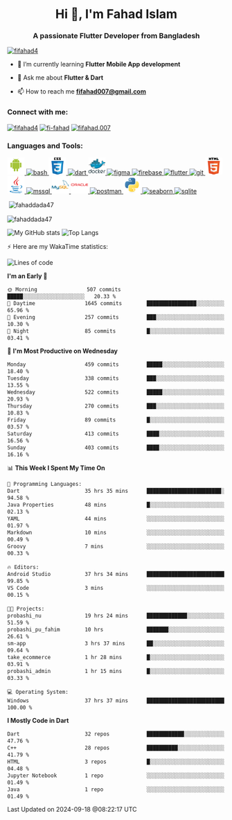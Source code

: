 <h1 align="center">Hi 👋, I'm Fahad Islam</h1>
<h3 align="center">A passionate Flutter Developer from Bangladesh</h3>

<p align="left"> <a href="https://twitter.com/fifahad4" target="blank"><img src="https://img.shields.io/twitter/follow/fifahad4?logo=twitter&style=for-the-badge" alt="fifahad4" /></a> </p>

- 🌱 I’m currently learning **Flutter Mobile App development**

- 💬 Ask me about **Flutter & Dart**

- 📫 How to reach me **fifahad007@gmail.com**

<h3 align="left">Connect with me:</h3>
<p align="left">
<a href="https://twitter.com/fifahad4" target="blank"><img align="center" src="https://raw.githubusercontent.com/rahuldkjain/github-profile-readme-generator/master/src/images/icons/Social/twitter.svg" alt="fifahad4" height="30" width="40" /></a>
<a href="https://linkedin.com/in/fi-fahad" target="blank"><img align="center" src="https://raw.githubusercontent.com/rahuldkjain/github-profile-readme-generator/master/src/images/icons/Social/linked-in-alt.svg" alt="fi-fahad" height="30" width="40" /></a>
<a href="https://fb.com/fifahad.007" target="blank"><img align="center" src="https://raw.githubusercontent.com/rahuldkjain/github-profile-readme-generator/master/src/images/icons/Social/facebook.svg" alt="fifahad.007" height="30" width="40" /></a>
</p>

<h3 align="left">Languages and Tools:</h3>
<p align="left"> <a href="https://developer.android.com" target="_blank" rel="noreferrer"> <img src="https://raw.githubusercontent.com/devicons/devicon/master/icons/android/android-original-wordmark.svg" alt="android" width="40" height="40"/> </a> <a href="https://www.gnu.org/software/bash/" target="_blank" rel="noreferrer"> <img src="https://www.vectorlogo.zone/logos/gnu_bash/gnu_bash-icon.svg" alt="bash" width="40" height="40"/> </a> <a href="https://www.w3schools.com/css/" target="_blank" rel="noreferrer"> <img src="https://raw.githubusercontent.com/devicons/devicon/master/icons/css3/css3-original-wordmark.svg" alt="css3" width="40" height="40"/> </a> <a href="https://dart.dev" target="_blank" rel="noreferrer"> <img src="https://www.vectorlogo.zone/logos/dartlang/dartlang-icon.svg" alt="dart" width="40" height="40"/> </a> <a href="https://www.docker.com/" target="_blank" rel="noreferrer"> <img src="https://raw.githubusercontent.com/devicons/devicon/master/icons/docker/docker-original-wordmark.svg" alt="docker" width="40" height="40"/> </a> <a href="https://www.figma.com/" target="_blank" rel="noreferrer"> <img src="https://www.vectorlogo.zone/logos/figma/figma-icon.svg" alt="figma" width="40" height="40"/> </a> <a href="https://firebase.google.com/" target="_blank" rel="noreferrer"> <img src="https://www.vectorlogo.zone/logos/firebase/firebase-icon.svg" alt="firebase" width="40" height="40"/> </a> <a href="https://flutter.dev" target="_blank" rel="noreferrer"> <img src="https://www.vectorlogo.zone/logos/flutterio/flutterio-icon.svg" alt="flutter" width="40" height="40"/> </a> <a href="https://git-scm.com/" target="_blank" rel="noreferrer"> <img src="https://www.vectorlogo.zone/logos/git-scm/git-scm-icon.svg" alt="git" width="40" height="40"/> </a> <a href="https://www.w3.org/html/" target="_blank" rel="noreferrer"> <img src="https://raw.githubusercontent.com/devicons/devicon/master/icons/html5/html5-original-wordmark.svg" alt="html5" width="40" height="40"/> </a> <a href="https://www.java.com" target="_blank" rel="noreferrer"> <img src="https://raw.githubusercontent.com/devicons/devicon/master/icons/java/java-original.svg" alt="java" width="40" height="40"/> </a> <a href="https://www.microsoft.com/en-us/sql-server" target="_blank" rel="noreferrer"> <img src="https://www.svgrepo.com/show/303229/microsoft-sql-server-logo.svg" alt="mssql" width="40" height="40"/> </a> <a href="https://www.mysql.com/" target="_blank" rel="noreferrer"> <img src="https://raw.githubusercontent.com/devicons/devicon/master/icons/mysql/mysql-original-wordmark.svg" alt="mysql" width="40" height="40"/> </a> <a href="https://www.oracle.com/" target="_blank" rel="noreferrer"> <img src="https://raw.githubusercontent.com/devicons/devicon/master/icons/oracle/oracle-original.svg" alt="oracle" width="40" height="40"/> </a> <a href="https://postman.com" target="_blank" rel="noreferrer"> <img src="https://www.vectorlogo.zone/logos/getpostman/getpostman-icon.svg" alt="postman" width="40" height="40"/> </a> <a href="https://www.python.org" target="_blank" rel="noreferrer"> <img src="https://raw.githubusercontent.com/devicons/devicon/master/icons/python/python-original.svg" alt="python" width="40" height="40"/> </a> <a href="https://seaborn.pydata.org/" target="_blank" rel="noreferrer"> <img src="https://seaborn.pydata.org/_images/logo-mark-lightbg.svg" alt="seaborn" width="40" height="40"/> </a> <a href="https://www.sqlite.org/" target="_blank" rel="noreferrer"> <img src="https://www.vectorlogo.zone/logos/sqlite/sqlite-icon.svg" alt="sqlite" width="40" height="40"/> </a> </p>

<p>&nbsp;<img align="center" src="https://github-readme-stats.vercel.app/api?username=fahaddada47&show_icons=true&locale=en" alt="fahaddada47" /></p>

<p><img align="center" src="https://github-readme-streak-stats.herokuapp.com/?user=fahaddada47&theme=dark" alt="fahaddada47" /></p>


![My GitHub stats](https://github-readme-stats.vercel.app/api?username=Fahaddada47&show_icons=true&theme=radical)
![Top Langs](https://github-readme-stats.vercel.app/api/top-langs/?username=Fahaddada47&layout=donut)


⚡ Here are my WakaTime statistics:

<!--START_SECTION:waka-->
![Lines of code](https://img.shields.io/badge/From%20Hello%20World%20I%27ve%20Written-1.2%20million%20lines%20of%20code-blue)

**I'm an Early 🐤** 

```text
🌞 Morning                507 commits         █████░░░░░░░░░░░░░░░░░░░░   20.33 % 
🌆 Daytime                1645 commits        ████████████████░░░░░░░░░   65.96 % 
🌃 Evening                257 commits         ███░░░░░░░░░░░░░░░░░░░░░░   10.30 % 
🌙 Night                  85 commits          █░░░░░░░░░░░░░░░░░░░░░░░░   03.41 % 
```
📅 **I'm Most Productive on Wednesday** 

```text
Monday                   459 commits         █████░░░░░░░░░░░░░░░░░░░░   18.40 % 
Tuesday                  338 commits         ███░░░░░░░░░░░░░░░░░░░░░░   13.55 % 
Wednesday                522 commits         █████░░░░░░░░░░░░░░░░░░░░   20.93 % 
Thursday                 270 commits         ███░░░░░░░░░░░░░░░░░░░░░░   10.83 % 
Friday                   89 commits          █░░░░░░░░░░░░░░░░░░░░░░░░   03.57 % 
Saturday                 413 commits         ████░░░░░░░░░░░░░░░░░░░░░   16.56 % 
Sunday                   403 commits         ████░░░░░░░░░░░░░░░░░░░░░   16.16 % 
```


📊 **This Week I Spent My Time On** 

```text
💬 Programming Languages: 
Dart                     35 hrs 35 mins      ████████████████████████░   94.58 % 
Java Properties          48 mins             █░░░░░░░░░░░░░░░░░░░░░░░░   02.13 % 
YAML                     44 mins             ░░░░░░░░░░░░░░░░░░░░░░░░░   01.97 % 
Markdown                 10 mins             ░░░░░░░░░░░░░░░░░░░░░░░░░   00.49 % 
Groovy                   7 mins              ░░░░░░░░░░░░░░░░░░░░░░░░░   00.33 % 

🔥 Editors: 
Android Studio           37 hrs 34 mins      █████████████████████████   99.85 % 
VS Code                  3 mins              ░░░░░░░░░░░░░░░░░░░░░░░░░   00.15 % 

🐱‍💻 Projects: 
probashi_nu              19 hrs 24 mins      █████████████░░░░░░░░░░░░   51.59 % 
probashi_pu_fahim        10 hrs              ███████░░░░░░░░░░░░░░░░░░   26.61 % 
sm-app                   3 hrs 37 mins       ██░░░░░░░░░░░░░░░░░░░░░░░   09.64 % 
take_ecommerce           1 hr 28 mins        █░░░░░░░░░░░░░░░░░░░░░░░░   03.91 % 
probashi_admin           1 hr 15 mins        █░░░░░░░░░░░░░░░░░░░░░░░░   03.33 % 

💻 Operating System: 
Windows                  37 hrs 37 mins      █████████████████████████   100.00 % 
```

**I Mostly Code in Dart** 

```text
Dart                     32 repos            ████████████░░░░░░░░░░░░░   47.76 % 
C++                      28 repos            ██████████░░░░░░░░░░░░░░░   41.79 % 
HTML                     3 repos             █░░░░░░░░░░░░░░░░░░░░░░░░   04.48 % 
Jupyter Notebook         1 repo              ░░░░░░░░░░░░░░░░░░░░░░░░░   01.49 % 
Java                     1 repo              ░░░░░░░░░░░░░░░░░░░░░░░░░   01.49 % 
```




 Last Updated on 2024-09-18 @08:22:17 UTC
<!--END_SECTION:waka-->
